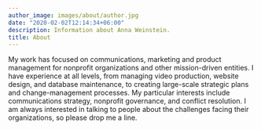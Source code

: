 ```yaml
---
author_image: images/about/author.jpg
date: "2020-02-02T12:14:34+06:00"
description: Information about Anna Weinstein.
title: About
---
```


My work has focused on communications, marketing and product management for nonprofit organizations and other mission-driven entities. I have experience at all levels, from managing video production, website design, and database maintenance, to creating large-scale strategic plans and change-management processes. My particular interests include communications strategy, nonprofit governance, and conflict resolution. I am always interested in talking to people about the challenges facing their organizations, so please drop me a line.